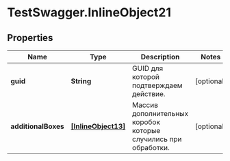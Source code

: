 # TestSwagger.InlineObject21

## Properties

Name | Type | Description | Notes
------------ | ------------- | ------------- | -------------
**guid** | **String** | GUID для которой подтверждаем действие. | [optional] 
**additionalBoxes** | [**[InlineObject13]**](InlineObject13.md) | Массив дополнительных коробок которые случились при обработки. | [optional] 


